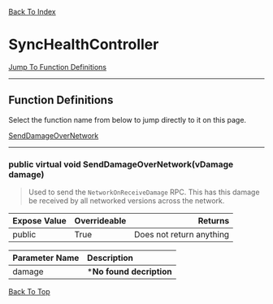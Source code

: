 [Back To Index](../index.md)

# SyncHealthController

[Jump To Function Definitions](#functions-definitions)<br/>

--------------------------------------------------------
## Function Definitions<a name="functions-definitions"></a>

Select the function name from below to jump directly to it on this page.

[SendDamageOverNetwork](#SendDamageOverNetwork)<br>

------------------
### public virtual void SendDamageOverNetwork(vDamage damage)<a name="SendDamageOverNetwork"></a>

>   Used to send the `NetworkOnReceiveDamage` RPC. This has this damage be received by all networked versions across the network. 

| Expose Value | Overrideable | Returns |
|:---|:---|---:|
|public|True|Does not return anything|

| Parameter Name | Description |
|:---|:---|
|damage|***No found decription**|

[Back To Top](#)

